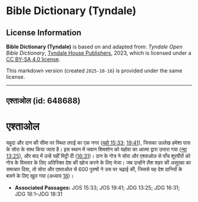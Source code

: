 # Bible Dictionary (Tyndale)

## License Information

**Bible Dictionary (Tyndale)** is based on and adapted from: _Tyndale Open Bible Dictionary_, [Tyndale House Publishers](https://tyndaleopenresources.com/), 2023, which is licensed under a [CC BY-SA 4.0 license](https://creativecommons.org/licenses/by-sa/4.0/legalcode.en).

This markdown version (created `2025-10-16`) is provided under the same license.



--------------------------------

## एश्ताओल (id: 648688)

एश्ताओल
=======

यहूदा और दान की सीमा पर स्थित तराई का एक नगर ([यहो 15:33](https://ref.ly/Josh15:33); [19:41](https://ref.ly/Josh19:41)), जिसका उल्लेख हमेशा पास के सोरा के साथ किया जाता है। इस स्थान में जवान शिमशोन को यहोवा का आत्मा द्वारा उभारा गया ([न्या 13:25](https://ref.ly/Judg13:25)), और बाद में उन्हें यहीं मिट्टी दी ([16:31](https://ref.ly/Judg16:31))। दान के गोत्र ने सोरा और एश्ताओल से पाँच शूरवीरों को गोत्र के विस्तार के लिए अतिरिक्त देश की खोज करने के लिए भेजा। जब उन्होंने लैश शहर की असुरक्षा का समाचार दिया, तो सोरा और एश्ताओल से 600 पुरुषों ने उस पर चढ़ाई की, जिससे यह देश दानियों के बसने के लिए खुल गया (अध्याय [18](https://ref.ly/Judg18:1-Judg18:31))।

* **Associated Passages:** JOS 15:33; JOS 19:41; JDG 13:25; JDG 16:31; JDG 18:1–JDG 18:31

